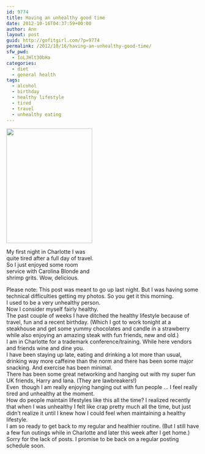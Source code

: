 ```yaml
---
id: 9774
title: Having an unhealthy good time
date: 2012-10-16T04:37:59+00:00
author: Ann
layout: post
guid: http://gofitgirl.com/?p=9774
permalink: /2012/10/16/having-an-unhealthy-good-time/
sfw_pwd:
  - IoLJHlt3ObHa
categories:
  - diet
  - general health
tags:
  - alcohol
  - birthday
  - healthy lifestyle
  - tired
  - travel
  - unhealthy eating
---
```

<div id="attachment_9781" style="width: 234px" class="wp-caption alignleft">
  <a href="http://gofitgirl.com/?attachment_id=9781" rel="attachment wp-att-9781"><img class="size-medium wp-image-9781" title="grits carolina blonde" src="http://gofitgirl.com/wp-content/uploads/2012/10/grits-carolina-blonde1-e1350387324852-224x300.jpg" alt="" width="224" height="300" /></a>
  
  <p class="wp-caption-text">
    My first night in Charlotte I was quite tired after a full day of travel. So I just enjoyed some room service with Carolina Blonde and shrimp grits. Wow, delicious.
  </p>
</div>

  
Please note: This post was meant to go up last night. But I was having some technical difficulties getting my photos. So you get it this morning.  
I used to be a very unhealthy person.  
Now I consider myself fairly healthy.  
The past couple of weeks I have ditched the healthy lifestyle because of travel, fun and a recent birthday. (Which I got to work tonight at a steakhouse and get some yummy chocolates and candle in a strawberry while also enjoying an amazing steak with fun friends, new and old.)  
I am in Charlotte for a trademark conference/training. While here vendors and friends wine and dine you.  
I have been staying up late, eating and drinking a lot more than usual, drinking way more caffeine than the norm and there has been some major snacking. And exercise has been minimal.  
There has been some great networking and hanging out with my super fun UK friends, Harry and Iana. (They are lawbreakers!)  
Even  though I am really enjoying hanging out with fun people &#8230; I feel really tired and unhealthy at the moment.  
How do people maintain lifestyles like this all the time? I realized recently that when I was unhealthy I felt like crap pretty much all the time, but just didn&#8217;t realize it until I knew how I could feel when maintaining a healthy lifestyle.  
I am so ready to get back to my regular and healthier routine. (But I still have a few fun outings while in Charlotte and later this week after I get home.)  
Sorry for the lack of posts. I promise to be back on a regular posting schedule soon.